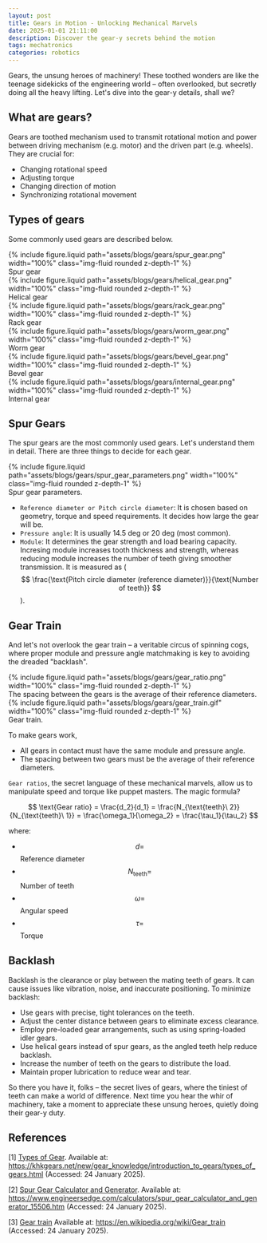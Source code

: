 ```yaml
---
layout: post
title: Gears in Motion - Unlocking Mechanical Marvels
date: 2025-01-01 21:11:00
description: Discover the gear-y secrets behind the motion
tags: mechatronics
categories: robotics
---
```


Gears, the unsung heroes of machinery! These toothed wonders are like the teenage sidekicks of the engineering world – often overlooked, but secretly doing all the heavy lifting.
Let's dive into the gear-y details, shall we?

## What are gears?

Gears are toothed mechanism used to transmit rotational motion and power between driving mechanism (e.g. motor) and the driven part (e.g. wheels). They are crucial for:

- Changing rotational speed
- Adjusting torque
- Changing direction of motion
- Synchronizing rotational movement

## Types of gears

Some commonly used gears are described below.

<div class="row justify-content-md-center">
  <div class="col-sm-4 text-center">
      {% include figure.liquid path="assets/blogs/gears/spur_gear.png" width="100%" class="img-fluid rounded z-depth-1" %}
      <div class="caption text-center"> Spur gear </div>
    </div>
  <div class="col-sm-4 text-center">
      {% include figure.liquid path="assets/blogs/gears/helical_gear.png" width="100%" class="img-fluid rounded z-depth-1" %}
      <div class="caption text-center"> Helical gear </div>
    </div>
  <div class="col-sm-4 text-center">
      {% include figure.liquid path="assets/blogs/gears/rack_gear.png" width="100%" class="img-fluid rounded z-depth-1" %}
      <div class="caption text-center"> Rack gear </div>
    </div>
  <div class="col-sm-4 text-center">
      {% include figure.liquid path="assets/blogs/gears/worm_gear.png" width="100%" class="img-fluid rounded z-depth-1" %}
      <div class="caption text-center"> Worm gear </div>
    </div>
  <div class="col-sm-4 text-center">
      {% include figure.liquid path="assets/blogs/gears/bevel_gear.png" width="100%" class="img-fluid rounded z-depth-1" %}
      <div class="caption text-center"> Bevel gear </div>
    </div>
  <div class="col-sm-4 text-center">
      {% include figure.liquid path="assets/blogs/gears/internal_gear.png" width="100%" class="img-fluid rounded z-depth-1" %}
      <div class="caption text-center"> Internal gear </div>
    </div>
</div>

## Spur Gears

The spur gears are the most commonly used gears. Let's understand them in detail. There are three things to decide for each gear.

<div class="row justify-content-md-center">
  <div class="col-sm-7 text-center">
      {% include figure.liquid path="assets/blogs/gears/spur_gear_parameters.png" width="100%" class="img-fluid rounded z-depth-1" %}
      <div class="caption text-center"> Spur gear parameters. </div>
    </div>
</div>

- `Reference diameter or Pitch circle diameter`: It is chosen based on geometry, torque and speed requirements. It decides how large the gear will be.
- `Pressure angle`: It is usually 14.5 deg or 20 deg (most common).
- `Module`: It determines the gear strength and load bearing capacity. Incresing module increases tooth thickness and strength, whereas reducing module increases the number of teeth giving smoother transmission. It is measured as ($$ \frac{\text{Pitch circle diameter (reference diameter)}}{\text{Number of teeth}} $$).

## Gear Train

And let's not overlook the gear train – a veritable circus of spinning cogs, where proper module and pressure angle matchmaking is key to avoiding the dreaded "backlash".

<div class="row justify-content-md-center">
  <div class="col-sm-5 text-center">
      {% include figure.liquid path="assets/blogs/gears/gear_ratio.png" width="100%" class="img-fluid rounded z-depth-1" %}
      <div class="caption text-center"> The spacing between the gears is the average of their reference diameters. </div>
    </div>
  <div class="col-sm-5 text-center">
      {% include figure.liquid path="assets/blogs/gears/gear_train.gif" width="100%" class="img-fluid rounded z-depth-1" %}
      <div class="caption text-center"> Gear train. </div>
    </div>
</div>

To make gears work,

- All gears in contact must have the same module and pressure angle.
- The spacing between two gears must be the average of their reference diameters.

`Gear ratios`, the secret language of these mechanical marvels, allow us to manipulate speed and torque like puppet masters. The magic formula?

$$
\text{Gear ratio} = \frac{d_2}{d_1} = \frac{N_{\text{teeth}\ 2}}{N_{\text{teeth}\ 1}} = \frac{\omega_1}{\omega_2} = \frac{\tau_1}{\tau_2}
$$

where:

- $$ d = $$ Reference diameter
- $$ N_{\text{teeth}} = $$ Number of teeth
- $$ \omega = $$ Angular speed
- $$ \tau = $$ Torque

## Backlash

Backlash is the clearance or play between the mating teeth of gears. It can cause issues like vibration, noise, and inaccurate positioning. To minimize backlash:

- Use gears with precise, tight tolerances on the teeth.
- Adjust the center distance between gears to eliminate excess clearance.
- Employ pre-loaded gear arrangements, such as using spring-loaded idler gears.
- Use helical gears instead of spur gears, as the angled teeth help reduce backlash.
- Increase the number of teeth on the gears to distribute the load.
- Maintain proper lubrication to reduce wear and tear.

So there you have it, folks – the secret lives of gears, where the tiniest of teeth can make a world of difference. Next time you hear the whir of machinery, take a moment to appreciate these unsung heroes, quietly doing their gear-y duty.

## References

[1] [Types of Gear](https://khkgears.net/new/gear_knowledge/introduction_to_gears/types_of_gears.html). Available at: https://khkgears.net/new/gear_knowledge/introduction_to_gears/types_of_gears.html (Accessed: 24 January 2025).

[2] [Spur Gear Calculator and Generator](https://www.engineersedge.com/calculators/spur_gear_calculator_and_generator_15506.htm). Available at: https://www.engineersedge.com/calculators/spur_gear_calculator_and_generator_15506.htm (Accessed: 24 January 2025).

[3] [Gear train](https://en.wikipedia.org/wiki/Gear_train) Available at: https://en.wikipedia.org/wiki/Gear_train (Accessed: 24 January 2025).
